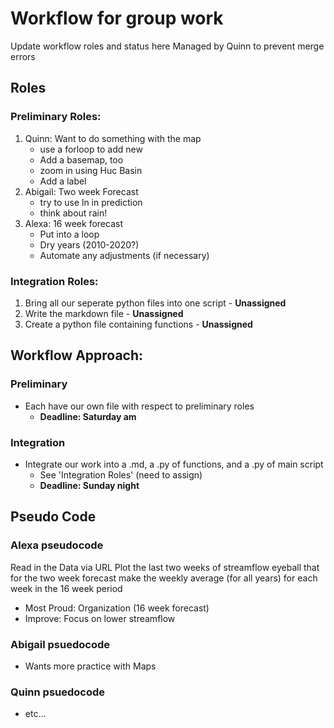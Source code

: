 # Workflow for group work
Update workflow roles and status here
Managed by Quinn to prevent merge errors

## Roles
### Preliminary Roles: 
1. Quinn: Want to do something with the map
    * use a forloop to add new
    * Add a basemap, too
    * zoom in using Huc Basin
    * Add a label
2. Abigail: Two week Forecast
    * try to use ln in prediction
    * think about rain! 
3. Alexa: 16 week forecast
    * Put into a loop
    * Dry years (2010-2020?)
    * Automate any adjustments (if necessary)

### Integration Roles: 
1. Bring all our seperate python files into one script - **Unassigned**
2. Write the markdown file - **Unassigned**
3. Create a python file containing functions - **Unassigned**

## Workflow Approach: 
### Preliminary
* Each have our own file with respect to preliminary roles
    * **Deadline: Saturday am**
### Integration
* Integrate our work into a .md, a .py of functions, and a .py of main script
    * See 'Integration Roles' (need to assign)
    * **Deadline: Sunday night**


## Pseudo Code
### Alexa pseudocode
Read in the Data via URL
Plot the last two weeks of streamflow
eyeball that for the two week forecast
make the weekly average (for all years) for each week in the 16 week period
* Most Proud: Organization (16 week forecast)
* Improve: Focus on lower streamflow

### Abigail psuedocode
* Wants more practice with Maps

### Quinn psuedocode
* etc...